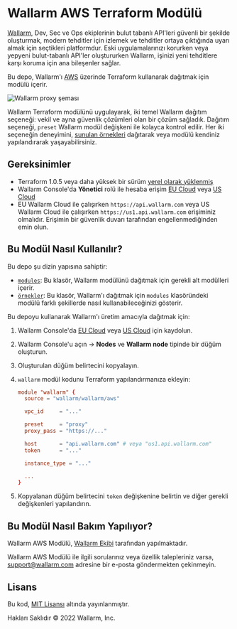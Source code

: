 # Wallarm AWS Terraform Modülü

[Wallarm](https://www.wallarm.com/), Dev, Sec ve Ops ekiplerinin bulut tabanlı API'leri güvenli bir şekilde oluşturmak, modern tehditler için izlemek ve tehditler ortaya çıktığında uyarı almak için seçtikleri platformdur. Eski uygulamalarınızı korurken veya yepyeni bulut-tabanlı API'ler oluştururken Wallarm, işinizi yeni tehditlere karşı koruma için ana bileşenler sağlar.

Bu depo, Wallarm'ı [AWS](https://aws.amazon.com/) üzerinde Terraform kullanarak dağıtmak için modülü içerir.

![Wallarm proxy şeması](https://github.com/wallarm/terraform-aws-wallarm/blob/main/images/wallarm-as-proxy.png?raw=true)

Wallarm Terraform modülünü uygulayarak, iki temel Wallarm dağıtım seçeneği: vekil ve ayna güvenlik çözümleri olan bir çözüm sağladık. Dağıtım seçeneği, `preset` Wallarm modül değişkeni ile kolayca kontrol edilir. Her iki seçeneğin deneyimini, [sunulan örnekleri](https://github.com/wallarm/terraform-aws-wallarm/tree/main/examples) dağıtarak veya modülü kendiniz yapılandırarak yaşayabilirsiniz.

## Gereksinimler

* Terraform 1.0.5 veya daha yüksek bir sürüm [yerel olarak yüklenmiş](https://learn.hashicorp.com/tutorials/terraform/install-cli)
* Wallarm Console'da **Yönetici** rolü ile hesaba erişim [EU Cloud](https://my.wallarm.com/) veya [US Cloud](https://us1.my.wallarm.com/)
* EU Wallarm Cloud ile çalışırken `https://api.wallarm.com` veya US Wallarm Cloud ile çalışırken `https://us1.api.wallarm.com` erişiminiz olmalıdır. Erişimin bir güvenlik duvarı tarafından engellenmediğinden emin olun.

## Bu Modül Nasıl Kullanılır?

Bu depo şu dizin yapısına sahiptir:

* [`modules`](https://github.com/wallarm/terraform-aws-wallarm/tree/main/modules): Bu klasör, Wallarm modülünü dağıtmak için gerekli alt modülleri içerir.
* [`örnekler`](https://github.com/wallarm/terraform-aws-wallarm/tree/main/examples): Bu klasör, Wallarm'ı dağıtmak için `modules` klasöründeki modülü farklı şekillerde nasıl kullanabileceğinizi gösterir.

Bu depoyu kullanarak Wallarm'ı üretim amacıyla dağıtmak için:

1. Wallarm Console'da [EU Cloud](https://my.wallarm.com/signup) veya [US Cloud](https://us1.my.wallarm.com/signup) için kaydolun.
1. Wallarm Console'u açın → **Nodes**  ve **Wallarm node** tipinde bir düğüm oluşturun.
1. Oluşturulan düğüm belirtecini kopyalayın.
1. `wallarm` modül kodunu Terraform yapılandırmanıza ekleyin:

    ```conf
    module "wallarm" {
      source = "wallarm/wallarm/aws"

      vpc_id     = "..."

      preset     = "proxy"
      proxy_pass = "https://..."

      host       = "api.wallarm.com" # veya "us1.api.wallarm.com"
      token      = "..."

      instance_type = "..."

      ...
    }
    ```
  
1. Kopyalanan düğüm belirtecini `token` değişkenine belirtin ve diğer gerekli değişkenleri yapılandırın.

## Bu Modül Nasıl Bakım Yapılıyor?

Wallarm AWS Modülü, [Wallarm Ekibi](https://www.wallarm.com/) tarafından yapılmaktadır.

Wallarm AWS Modülü ile ilgili sorularınız veya özellik talepleriniz varsa, [support@wallarm.com](mailto:support@wallarm.com?Subject=Terraform%20Module%20Question) adresine bir e-posta göndermekten çekinmeyin.

## Lisans

Bu kod, [MIT Lisansı](https://github.com/wallarm/terraform-aws-wallarm/tree/main/LICENSE) altında yayınlanmıştır.

Hakları Saklıdır &copy; 2022 Wallarm, Inc.